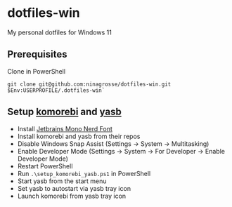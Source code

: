 # dotfiles-win

My personal dotfiles for Windows 11

## Prerequisites

Clone in PowerShell
```shell
git clone git@github.com:ninagrosse/dotfiles-win.git $Env:USERPROFILE/.dotfiles-win`
```

## Setup [komorebi](https://github.com/LGUG2Z/komorebi) and [yasb](https://github.com/amnweb/yasb)

- Install [Jetbrains Mono Nerd Font](https://www.nerdfonts.com/font-downloads)
- Install komorebi and yasb from their repos
- Disable Windows Snap Assist (Settings -> System -> Multitasking)
- Enable Developer Mode (Settings -> System -> For Developer -> Enable Developer Mode)
- Restart PowerShell
- Run `.\setup_komorebi_yasb.ps1` in PowerShell
- Start yasb from the start menu
- Set yasb to autostart via yasb tray icon
- Launch komorebi from yasb tray icon
